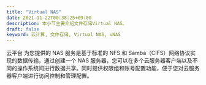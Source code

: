 ```yaml
---
title: "Virtual NAS"
date: 2021-11-22T00:38:25+09:00
description: 本小节主要介绍文件存储Virtual NAS。
draft: false
keyword: 云计算, 文件存储, Virtual NAS, vNAS
---
```


云平台 为您提供的 NAS 服务是基于标准的 NFS 和 Samba（CIFS）网络协议实现的数据传输，通过创建一个 NAS 服务器，您可以在多个云服务器客户端以及不同的操作系统间进行数据共享。同时提供权限组和账号配置功能，便于您对云服务器客户端进行访问控制和管理配置。
